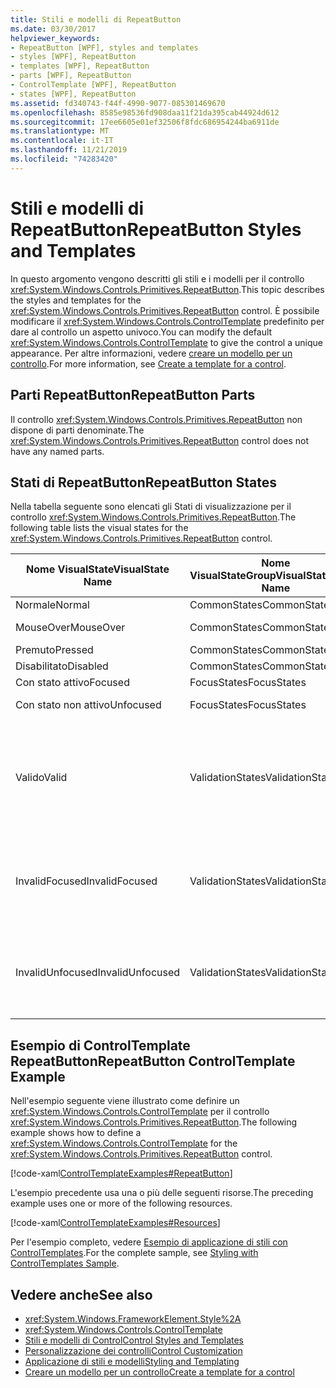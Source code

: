 ```yaml
---
title: Stili e modelli di RepeatButton
ms.date: 03/30/2017
helpviewer_keywords:
- RepeatButton [WPF], styles and templates
- styles [WPF], RepeatButton
- templates [WPF], RepeatButton
- parts [WPF], RepeatButton
- ControlTemplate [WPF], RepeatButton
- states [WPF], RepeatButton
ms.assetid: fd340743-f44f-4990-9077-085301469670
ms.openlocfilehash: 8585e98536fd908daa11f21da395cab44924d612
ms.sourcegitcommit: 17ee6605e01ef32506f8fdc686954244ba6911de
ms.translationtype: MT
ms.contentlocale: it-IT
ms.lasthandoff: 11/21/2019
ms.locfileid: "74283420"
---
```

# <a name="repeatbutton-styles-and-templates"></a><span data-ttu-id="eb0d2-102">Stili e modelli di RepeatButton</span><span class="sxs-lookup"><span data-stu-id="eb0d2-102">RepeatButton Styles and Templates</span></span>

<span data-ttu-id="eb0d2-103">In questo argomento vengono descritti gli stili e i modelli per il controllo <xref:System.Windows.Controls.Primitives.RepeatButton>.</span><span class="sxs-lookup"><span data-stu-id="eb0d2-103">This topic describes the styles and templates for the <xref:System.Windows.Controls.Primitives.RepeatButton> control.</span></span> <span data-ttu-id="eb0d2-104">È possibile modificare il <xref:System.Windows.Controls.ControlTemplate> predefinito per dare al controllo un aspetto univoco.</span><span class="sxs-lookup"><span data-stu-id="eb0d2-104">You can modify the default <xref:System.Windows.Controls.ControlTemplate> to give the control a unique appearance.</span></span> <span data-ttu-id="eb0d2-105">Per altre informazioni, vedere [creare un modello per un controllo](../../../desktop-wpf/themes/how-to-create-apply-template.md).</span><span class="sxs-lookup"><span data-stu-id="eb0d2-105">For more information, see [Create a template for a control](../../../desktop-wpf/themes/how-to-create-apply-template.md).</span></span>

## <a name="repeatbutton-parts"></a><span data-ttu-id="eb0d2-106">Parti RepeatButton</span><span class="sxs-lookup"><span data-stu-id="eb0d2-106">RepeatButton Parts</span></span>

<span data-ttu-id="eb0d2-107">Il controllo <xref:System.Windows.Controls.Primitives.RepeatButton> non dispone di parti denominate.</span><span class="sxs-lookup"><span data-stu-id="eb0d2-107">The <xref:System.Windows.Controls.Primitives.RepeatButton> control does not have any named parts.</span></span>

## <a name="repeatbutton-states"></a><span data-ttu-id="eb0d2-108">Stati di RepeatButton</span><span class="sxs-lookup"><span data-stu-id="eb0d2-108">RepeatButton States</span></span>

<span data-ttu-id="eb0d2-109">Nella tabella seguente sono elencati gli Stati di visualizzazione per il controllo <xref:System.Windows.Controls.Primitives.RepeatButton>.</span><span class="sxs-lookup"><span data-stu-id="eb0d2-109">The following table lists the visual states for the <xref:System.Windows.Controls.Primitives.RepeatButton> control.</span></span>

|<span data-ttu-id="eb0d2-110">Nome VisualState</span><span class="sxs-lookup"><span data-stu-id="eb0d2-110">VisualState Name</span></span>|<span data-ttu-id="eb0d2-111">Nome VisualStateGroup</span><span class="sxs-lookup"><span data-stu-id="eb0d2-111">VisualStateGroup Name</span></span>|<span data-ttu-id="eb0d2-112">description</span><span class="sxs-lookup"><span data-stu-id="eb0d2-112">Description</span></span>|
|-|-|-|
|<span data-ttu-id="eb0d2-113">Normale</span><span class="sxs-lookup"><span data-stu-id="eb0d2-113">Normal</span></span>|<span data-ttu-id="eb0d2-114">CommonStates</span><span class="sxs-lookup"><span data-stu-id="eb0d2-114">CommonStates</span></span>|<span data-ttu-id="eb0d2-115">Lo stato predefinito.</span><span class="sxs-lookup"><span data-stu-id="eb0d2-115">The default state.</span></span>|
|<span data-ttu-id="eb0d2-116">MouseOver</span><span class="sxs-lookup"><span data-stu-id="eb0d2-116">MouseOver</span></span>|<span data-ttu-id="eb0d2-117">CommonStates</span><span class="sxs-lookup"><span data-stu-id="eb0d2-117">CommonStates</span></span>|<span data-ttu-id="eb0d2-118">Il puntatore del mouse è posizionato sul controllo.</span><span class="sxs-lookup"><span data-stu-id="eb0d2-118">The mouse pointer is positioned over the control.</span></span>|
|<span data-ttu-id="eb0d2-119">Premuto</span><span class="sxs-lookup"><span data-stu-id="eb0d2-119">Pressed</span></span>|<span data-ttu-id="eb0d2-120">CommonStates</span><span class="sxs-lookup"><span data-stu-id="eb0d2-120">CommonStates</span></span>|<span data-ttu-id="eb0d2-121">Il controllo è premuto.</span><span class="sxs-lookup"><span data-stu-id="eb0d2-121">The control is pressed.</span></span>|
|<span data-ttu-id="eb0d2-122">Disabilitato</span><span class="sxs-lookup"><span data-stu-id="eb0d2-122">Disabled</span></span>|<span data-ttu-id="eb0d2-123">CommonStates</span><span class="sxs-lookup"><span data-stu-id="eb0d2-123">CommonStates</span></span>|<span data-ttu-id="eb0d2-124">Il controllo è disabilitato.</span><span class="sxs-lookup"><span data-stu-id="eb0d2-124">The control is disabled.</span></span>|
|<span data-ttu-id="eb0d2-125">Con stato attivo</span><span class="sxs-lookup"><span data-stu-id="eb0d2-125">Focused</span></span>|<span data-ttu-id="eb0d2-126">FocusStates</span><span class="sxs-lookup"><span data-stu-id="eb0d2-126">FocusStates</span></span>|<span data-ttu-id="eb0d2-127">Il controllo ha lo stato attivo.</span><span class="sxs-lookup"><span data-stu-id="eb0d2-127">The control has focus.</span></span>|
|<span data-ttu-id="eb0d2-128">Con stato non attivo</span><span class="sxs-lookup"><span data-stu-id="eb0d2-128">Unfocused</span></span>|<span data-ttu-id="eb0d2-129">FocusStates</span><span class="sxs-lookup"><span data-stu-id="eb0d2-129">FocusStates</span></span>|<span data-ttu-id="eb0d2-130">Il controllo non ha lo stato attivo.</span><span class="sxs-lookup"><span data-stu-id="eb0d2-130">The control does not have focus.</span></span>|
|<span data-ttu-id="eb0d2-131">Valido</span><span class="sxs-lookup"><span data-stu-id="eb0d2-131">Valid</span></span>|<span data-ttu-id="eb0d2-132">ValidationStates</span><span class="sxs-lookup"><span data-stu-id="eb0d2-132">ValidationStates</span></span>|<span data-ttu-id="eb0d2-133">Il controllo Usa la classe <xref:System.Windows.Controls.Validation> e la proprietà <xref:System.Windows.Controls.Validation.HasError%2A?displayProperty=nameWithType> associata è `false`.</span><span class="sxs-lookup"><span data-stu-id="eb0d2-133">The control uses the <xref:System.Windows.Controls.Validation> class and the <xref:System.Windows.Controls.Validation.HasError%2A?displayProperty=nameWithType> attached property is `false`.</span></span>|
|<span data-ttu-id="eb0d2-134">InvalidFocused</span><span class="sxs-lookup"><span data-stu-id="eb0d2-134">InvalidFocused</span></span>|<span data-ttu-id="eb0d2-135">ValidationStates</span><span class="sxs-lookup"><span data-stu-id="eb0d2-135">ValidationStates</span></span>|<span data-ttu-id="eb0d2-136">Il <xref:System.Windows.Controls.Validation.HasError%2A?displayProperty=nameWithType> proprietà associata è `true` il controllo ha lo stato attivo.</span><span class="sxs-lookup"><span data-stu-id="eb0d2-136">The <xref:System.Windows.Controls.Validation.HasError%2A?displayProperty=nameWithType> attached property is `true` has the control has focus.</span></span>|
|<span data-ttu-id="eb0d2-137">InvalidUnfocused</span><span class="sxs-lookup"><span data-stu-id="eb0d2-137">InvalidUnfocused</span></span>|<span data-ttu-id="eb0d2-138">ValidationStates</span><span class="sxs-lookup"><span data-stu-id="eb0d2-138">ValidationStates</span></span>|<span data-ttu-id="eb0d2-139">Il <xref:System.Windows.Controls.Validation.HasError%2A?displayProperty=nameWithType> proprietà associata è `true` ha il controllo non ha lo stato attivo.</span><span class="sxs-lookup"><span data-stu-id="eb0d2-139">The <xref:System.Windows.Controls.Validation.HasError%2A?displayProperty=nameWithType> attached property is `true` has the control does not have focus.</span></span>|

## <a name="repeatbutton-controltemplate-example"></a><span data-ttu-id="eb0d2-140">Esempio di ControlTemplate RepeatButton</span><span class="sxs-lookup"><span data-stu-id="eb0d2-140">RepeatButton ControlTemplate Example</span></span>

<span data-ttu-id="eb0d2-141">Nell'esempio seguente viene illustrato come definire un <xref:System.Windows.Controls.ControlTemplate> per il controllo <xref:System.Windows.Controls.Primitives.RepeatButton>.</span><span class="sxs-lookup"><span data-stu-id="eb0d2-141">The following example shows how to define a <xref:System.Windows.Controls.ControlTemplate> for the <xref:System.Windows.Controls.Primitives.RepeatButton> control.</span></span>

[!code-xaml[ControlTemplateExamples#RepeatButton](~/samples/snippets/csharp/VS_Snippets_Wpf/ControlTemplateExamples/CS/resources/scrollbar.xaml#repeatbutton)]

<span data-ttu-id="eb0d2-142">L'esempio precedente usa una o più delle seguenti risorse.</span><span class="sxs-lookup"><span data-stu-id="eb0d2-142">The preceding example uses one or more of the following resources.</span></span>

[!code-xaml[ControlTemplateExamples#Resources](~/samples/snippets/csharp/VS_Snippets_Wpf/ControlTemplateExamples/CS/resources/shared.xaml#resources)]

<span data-ttu-id="eb0d2-143">Per l'esempio completo, vedere [Esempio di applicazione di stili con ControlTemplates](https://github.com/Microsoft/WPF-Samples/tree/master/Styles%20&%20Templates/IntroToStylingAndTemplating).</span><span class="sxs-lookup"><span data-stu-id="eb0d2-143">For the complete sample, see [Styling with ControlTemplates Sample](https://github.com/Microsoft/WPF-Samples/tree/master/Styles%20&%20Templates/IntroToStylingAndTemplating).</span></span>

## <a name="see-also"></a><span data-ttu-id="eb0d2-144">Vedere anche</span><span class="sxs-lookup"><span data-stu-id="eb0d2-144">See also</span></span>

- <xref:System.Windows.FrameworkElement.Style%2A>
- <xref:System.Windows.Controls.ControlTemplate>
- [<span data-ttu-id="eb0d2-145">Stili e modelli di Control</span><span class="sxs-lookup"><span data-stu-id="eb0d2-145">Control Styles and Templates</span></span>](control-styles-and-templates.md)
- [<span data-ttu-id="eb0d2-146">Personalizzazione dei controlli</span><span class="sxs-lookup"><span data-stu-id="eb0d2-146">Control Customization</span></span>](control-customization.md)
- [<span data-ttu-id="eb0d2-147">Applicazione di stili e modelli</span><span class="sxs-lookup"><span data-stu-id="eb0d2-147">Styling and Templating</span></span>](../../../desktop-wpf/fundamentals/styles-templates-overview.md)
- [<span data-ttu-id="eb0d2-148">Creare un modello per un controllo</span><span class="sxs-lookup"><span data-stu-id="eb0d2-148">Create a template for a control</span></span>](../../../desktop-wpf/themes/how-to-create-apply-template.md)
